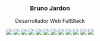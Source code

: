 <h3 align="center">Bruno Jardon</h3>
<p align="center">Desarrollador Web FullStack</p>

<p align="center">
  <img src="https://img.shields.io/badge/html-171d24.svg?style=for-the-badge&logo=html5&logoColor=%23E34F26"/>
  <img src="https://img.shields.io/badge/css-171d24.svg?style=for-the-badge&logo=css3&logoColor=%231572B6" />
  <img src="https://img.shields.io/badge/javascript-171d24.svg?style=for-the-badge&logo=javascript&logoColor=%23F7DF1E" />
  <img src="https://img.shields.io/badge/php-171d24.svg?style=for-the-badge&logo=php&logoColor=%23777BB4" />
  <img src="https://img.shields.io/badge/typescript-171d24.svg?style=for-the-badge&logo=typescript&logoColor=%23007ACC" />
  <img src="https://img.shields.io/badge/react-171d24.svg?style=for-the-badge&logo=react&logoColor=%2361DAFB" />
  <img src="https://img.shields.io/badge/NextJS-171d24?style=for-the-badge&logo=next.js&logoColor=white" />
  <img src="https://img.shields.io/badge/NodeJS-171d24?style=for-the-badge&logo=node.js&logoColor=%6DA55F" />
  <img src="https://img.shields.io/badge/nestjs-171d24?style=for-the-badge&logo=nestjs&logoColor=E0234E" />
  <img src="https://img.shields.io/badge/spring-171d24.svg?style=for-the-badge&logo=spring&logoColor=%236DB33F" />
  <img src="https://img.shields.io/badge/mysql-171d24.svg?style=for-the-badge&logo=mysql&logoColor=fff" />
  <img src="https://img.shields.io/badge/MongoDB-171d24?style=for-the-badge&logo=mongodb&logoColor=%4EA94B" />
</p>
